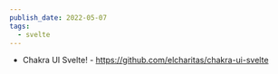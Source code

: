 ```yaml
---
publish_date: 2022-05-07
tags:
  - svelte
---
```

- Chakra UI Svelte! - https://github.com/elcharitas/chakra-ui-svelte
